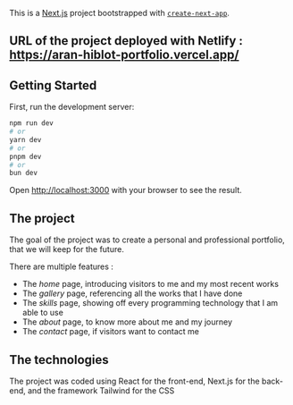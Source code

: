 This is a [Next.js](https://nextjs.org/) project bootstrapped with [`create-next-app`](https://github.com/vercel/next.js/tree/canary/packages/create-next-app).

## URL of the project deployed with Netlify : https://aran-hiblot-portfolio.vercel.app/

## Getting Started

First, run the development server:

```bash
npm run dev
# or
yarn dev
# or
pnpm dev
# or
bun dev
```

Open [http://localhost:3000](http://localhost:3000) with your browser to see the result.

## The project

The goal of the project was to create a personal and professional portfolio, that we will keep for the future.

There are multiple features :

-   The _home_ page, introducing visitors to me and my most recent works
-   The _gallery_ page, referencing all the works that I have done
-   The _skills_ page, showing off every programming technology that I am able to use
-   The _about_ page, to know more about me and my journey
-   The _contact_ page, if visitors want to contact me

## The technologies

The project was coded using React for the front-end, Next.js for the back-end, and the framework Tailwind for the CSS
